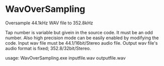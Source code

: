 # WavOverSampling
Oversample 44.1kHz WAV file to 352.8kHz

Tap number is variable but givein in the source code. It must be an odd number.
Also high precision mode can be easily enabled by modifying the code.
Input wav file must be 44.1/16bit/Stereo audio file.
Output wav file's audio format is fixed; 352.8/32bit/Stereo.

usage:
WavOverSampling.exe  inputfile.wav  outputfile.wav
